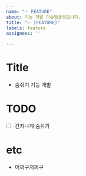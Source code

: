 ```yaml
---
name: "✨ FEATURE"
about: 기능 개발 이슈템플릿입니다.
title: "✨ [FEATURE]"
labels: feature
assignees: ''

---
```


# Title
- 숨쉬기 기능 개발

# TODO
- [ ] 간지나게 숨쉬기

# etc
- 어쩌구저쩌구
